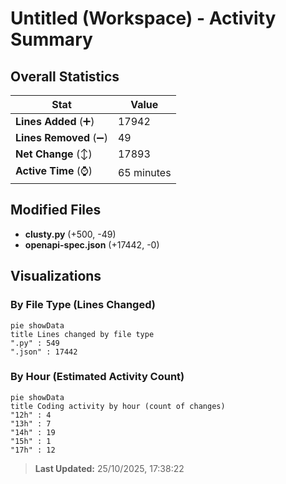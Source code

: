 # Untitled (Workspace) - Activity Summary 

## Overall Statistics

| Stat                   | Value                                                             |
| ---------------------- | ----------------------------------------------------------------- |
| **Lines Added** (➕)   | 17942                                          |
| **Lines Removed** (➖) | 49                                        |
| **Net Change** (↕)    | 17893                |
| **Active Time** (⌚)   | 65 minutes |


## Modified Files
- **clusty.py** (+500, -49)
- **openapi-spec.json** (+17442, -0)

## Visualizations

### By File Type (Lines Changed)

```mermaid
pie showData
title Lines changed by file type
".py" : 549
".json" : 17442
```

### By Hour (Estimated Activity Count)

```mermaid
pie showData
title Coding activity by hour (count of changes)
"12h" : 4
"13h" : 7
"14h" : 19
"15h" : 1
"17h" : 12
```


> **Last Updated:** 25/10/2025, 17:38:22